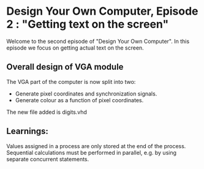 # Design Your Own Computer, Episode 2 : "Getting text on the screen"

Welcome to the second episode of "Design Your Own Computer". In this
episode we focus on getting actual text on the screen.

## Overall design of VGA module

The VGA part of the computer is now split into two:
* Generate pixel coordinates and synchronization signals.
* Generate colour as a function of pixel coordinates.

The new file added is digits.vhd

## Learnings:
Values assigned in a process are only stored at the end of the process. Sequential
calculations must be performed in parallel, e.g. by using separate concurrent
statements.

